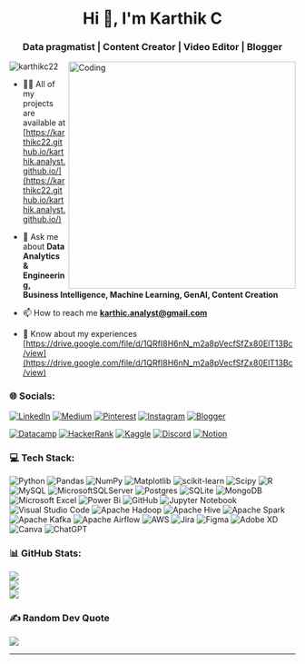 




<h1 align="center">Hi 👋, I'm Karthik C</h1>
<h3 align="center">Data pragmatist | Content Creator | Video Editor | Blogger</h3>
<img align="right" alt="Coding" width="400" src="https://static.vecteezy.com/system/resources/previews/002/885/152/non_2x/online-meeting-work-from-home-vector.jpg">

<p align="left"> <img src="https://komarev.com/ghpvc/?username=karthikc22&label=Profile%20views&color=0e75b6&style=flat" alt="karthikc22" /> </p>

- 👨‍💻 All of my projects are available at [https://karthikc22.github.io/karthik.analyst.github.io/](https://karthikc22.github.io/karthik.analyst.github.io/)

- 💬 Ask me about **Data Analytics & Engineering, Business Intelligence, Machine Learning, GenAI, Content Creation**

- 📫 How to reach me **karthic.analyst@gmail.com**

- 📄 Know about my experiences [https://drive.google.com/file/d/1QRfI8H6nN_m2a8pVecfSfZx80ElT13Bc/view](https://drive.google.com/file/d/1QRfI8H6nN_m2a8pVecfSfZx80ElT13Bc/view)


### 🌐 Socials:
[![LinkedIn](https://img.shields.io/badge/linkedin-%230077B5.svg?style=for-the-badge&logo=linkedin&logoColor=white)](https://linkedin.com/in/https://www.linkedin.com/in/karthikc22/) 
[![Medium](https://img.shields.io/badge/Medium-12100E?style=for-the-badge&logo=medium&logoColor=white)](https://medium.com/@https://medium.com/@karthicwritings)
[![Pinterest](https://img.shields.io/badge/Pinterest-%23E60023.svg?style=for-the-badge&logo=Pinterest&logoColor=white)](https://pinterest.com/https://in.pinterest.com/DataDeets/)
[![Instagram](https://img.shields.io/badge/Instagram-%23E4405F.svg?style=for-the-badge&logo=Instagram&logoColor=white)](https://instagram.com/https://www.instagram.com/karthikeya.here/)
[![Blogger](https://img.shields.io/badge/Blogger-FF5722?style=for-the-badge&logo=blogger&logoColor=white)]()

[![Datacamp](https://img.shields.io/badge/Datacamp-05192D?style=for-the-badge&logo=datacamp&logoColor=03E860)](https://www.datacamp.com/portfolio/karthik22)
[![HackerRank](https://img.shields.io/badge/-Hackerrank-2EC866?style=for-the-badge&logo=HackerRank&logoColor=white)](https://www.hackerrank.com/profile/karthikc_0122)
[![Kaggle](https://img.shields.io/badge/Kaggle-035a7d?style=for-the-badge&logo=kaggle&logoColor=white)](https://www.kaggle.com/karthik0122)
[![Discord](https://img.shields.io/badge/Discord-%235865F2.svg?style=for-the-badge&logo=discord&logoColor=white)]()
[![Notion](https://img.shields.io/badge/Notion-%23000000.svg?style=for-the-badge&logo=notion&logoColor=white)]()


### 💻 Tech Stack:
![Python](https://img.shields.io/badge/python-3670A0?style=for-the-badge&logo=python&logoColor=ffdd54) ![Pandas](https://img.shields.io/badge/pandas-%23150458.svg?style=for-the-badge&logo=pandas&logoColor=white) ![NumPy](https://img.shields.io/badge/numpy-%23013243.svg?style=for-the-badge&logo=numpy&logoColor=white) ![Matplotlib](https://img.shields.io/badge/Matplotlib-%23ffffff.svg?style=for-the-badge&logo=Matplotlib&logoColor=black) ![scikit-learn](https://img.shields.io/badge/scikit--learn-%23F7931E.svg?style=for-the-badge&logo=scikit-learn&logoColor=white) ![Scipy](https://img.shields.io/badge/SciPy-%230C55A5.svg?style=for-the-badge&logo=scipy&logoColor=%white) ![R](https://img.shields.io/badge/r-%23276DC3.svg?style=for-the-badge&logo=r&logoColor=white) ![MySQL](https://img.shields.io/badge/mysql-4479A1.svg?style=for-the-badge&logo=mysql&logoColor=white) ![MicrosoftSQLServer](https://img.shields.io/badge/Microsoft%20SQL%20Server-CC2927?style=for-the-badge&logo=microsoft%20sql%20server&logoColor=white) ![Postgres](https://img.shields.io/badge/postgres-%23316192.svg?style=for-the-badge&logo=postgresql&logoColor=white) ![SQLite](https://img.shields.io/badge/sqlite-%2307405e.svg?style=for-the-badge&logo=sqlite&logoColor=white) ![MongoDB](https://img.shields.io/badge/MongoDB-%234ea94b.svg?style=for-the-badge&logo=mongodb&logoColor=white) ![Microsoft Excel](https://img.shields.io/badge/Microsoft_Excel-217346?style=for-the-badge&logo=microsoft-excel&logoColor=white) ![Power Bi](https://img.shields.io/badge/power_bi-F2C811?style=for-the-badge&logo=powerbi&logoColor=black) ![GitHub](https://img.shields.io/badge/github-%23121011.svg?style=for-the-badge&logo=github&logoColor=white) ![Jupyter Notebook](https://img.shields.io/badge/jupyter-%23FA0F00.svg?style=for-the-badge&logo=jupyter&logoColor=white)
![Visual Studio Code](https://img.shields.io/badge/Visual%20Studio%20Code-0078d7.svg?style=for-the-badge&logo=visual-studio-code&logoColor=white)
![Apache Hadoop](https://img.shields.io/badge/Apache%20Hadoop-66CCFF?style=for-the-badge&logo=apachehadoop&logoColor=black)
![Apache Hive](https://img.shields.io/badge/Apache%20Hive-FDEE21?style=for-the-badge&logo=apachehive&logoColor=black) ![Apache Spark](https://img.shields.io/badge/Apache%20Spark-FDEE21?style=flat-square&logo=apachespark&logoColor=black) ![Apache Kafka](https://img.shields.io/badge/Apache%20Kafka-000?style=for-the-badge&logo=apachekafka) ![Apache Airflow](https://img.shields.io/badge/Apache%20Airflow-017CEE?style=for-the-badge&logo=Apache%20Airflow&logoColor=white)
![AWS](https://img.shields.io/badge/AWS-%23FF9900.svg?style=for-the-badge&logo=amazon-aws&logoColor=white) ![Jira](https://img.shields.io/badge/jira-%230A0FFF.svg?style=for-the-badge&logo=jira&logoColor=white) ![Figma](https://img.shields.io/badge/figma-%23F24E1E.svg?style=for-the-badge&logo=figma&logoColor=white) ![Adobe XD](https://img.shields.io/badge/Adobe%20XD-470137?style=for-the-badge&logo=Adobe%20XD&logoColor=#FF61F6) ![Canva](https://img.shields.io/badge/Canva-%2300C4CC.svg?style=for-the-badge&logo=Canva&logoColor=white)
![ChatGPT](https://img.shields.io/badge/chatGPT-74aa9c?style=for-the-badge&logo=openai&logoColor=white)


### 📊 GitHub Stats:
![](https://github-readme-stats.vercel.app/api/top-langs/?username=karthikc22&theme=default&hide_border=false&include_all_commits=true&count_private=true&layout=compact)    
![](https://github-readme-stats.vercel.app/api?username=karthikc22&theme=default&hide_border=false&include_all_commits=true&count_private=true)<br/>![](https://github-readme-streak-stats.herokuapp.com/?user=karthikc22&theme=default&hide_border=false)<br/>


### ✍️ Random Dev Quote
![](https://quotes-github-readme.vercel.app/api?type=horizontal&theme=radical)

---


<!-- Proudly created with GPRM ( https://gprm.itsvg.in ) -->
